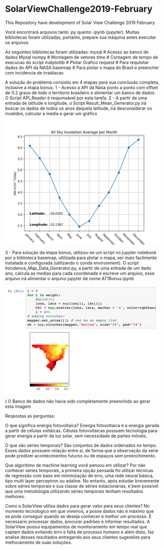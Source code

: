 # SolarViewChallenge2019-February
This Repository have development of Solar View Challenge 2019 February

Você encontrará arquivos tanto .py quanto .ipynb (jupyter).
Muitas bibliotecas foram utilizadas, portanto, prepare sua máquina antes executar os arquivos

As seguintes bibliotecas foram utilizadas:
mysql # Acesso ao banco de dados Mysql
numpy # Montagem de vetores
time # Contagem de tempo de execucao do script
matplotlib # Plotar Grafico
request # Para requisitar dados do API da NASA
basemap # Para plotar o mapa do Brasil e preencher com incidencia de irradiacao

A solução do problema consistiu em 4 etapas para sua conclusão completa, inclusive a etapa bonus.
1 - Acesso a API da Nasa ponto a ponto com offset de 0.2 graus de todo o territorio brasileiro e alimentar um banco de dados. O Script API_Reader é responsável por esta tarefa.
2 - A partir de uma entrada de latitude e longitude, o Script Result_Mean_Generator.py irá buscar os dados de todos os anos daquela latitude, irá desconsiderar os invalidos, calcular a média e gerar um gráfico

![Point plot](https://github.com/FelipeMdeO/SolarViewChallenge2019-February/blob/master/Images/Point_Incidation.png)

3 - Para solução da etapa bonus, utilizou-se um script no jupyter notebook por a biblioteca basemap, utilizada para plotar o mapa, ser mais facilmente instalada e configurada (utilizando o conda environment). O script Inicidence_Map_Data_Generator.py, a partir de uma entrada de um dado ano, calcula as medias para cada coordenada e escreve um arquivo, esse arquivo irá alimentar o arquivo jupyter de nome AT1Bonus.ipynb


![Brazil Irradiation Calc](https://github.com/FelipeMdeO/SolarViewChallenge2019-February/blob/master/Images/Brazil_Incidence.png)

( O Banco de dados não havia sido completamente preenchido ao gerar esta imagem

Respostas as perguntas:

O que significa enérgia fotovoltaica?
  Energia fotovoltaica é a energia gerada a partir de células voltáicas. Células fotovoltaicas possuem tecnologia para gerar energia a partir da luz solar, sem necessidade de partes móveis.

O que são séries temporais?
  São conjuntos de dados ordenados no tempo. Esses dados possuem relação entre si, de forma que a observação da série pode predizer acontecimentos futuros ou de espaços sem preenchimento.

Que algoritimo de machine learning você pensou em utilizar?
  Por não conhecer series temporais, a primeira opção pensada foi utilizar técnicas de regressão com base em minimização de erro, uma rede neural básica, tipo multi layer perceptron ou adaline. No entanto, após estudar brevemente sobre séries temporais e sua classe de séries estacionárias, é bem possível que uma metodologia utilizando séries temporais tenham resultados melhores.
  
  Como a SolarView utiliza dados para gerar valor para seus clientes?
    No momento tecnologico em que vivemos, a posse dados não é máximo que se pode conseguir quando se deseja conhecer e melhor um processo. É necessario processar dados, procurar padrões e informar resultados. A SolarView possui equipamentos de monitoramento em tempo real que captam dados evitando erro e falta de processo humano e além disto, faz analise desses resultados entregando aos seus clientes sugestões para melhoramento de suas soluções.
